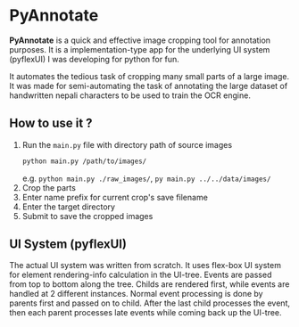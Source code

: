 # PyAnnotate

__PyAnnotate__ is a quick and effective image cropping tool for annotation purposes. It is a implementation-type app for the underlying UI system (pyflexUI) I was developing for python for fun.

It automates the tedious task of cropping many small parts of a large image. It was made for semi-automating the task of annotating the large dataset of handwritten nepali characters to be used to train the OCR engine.

## How to use it ?
1. Run the `main.py` file with directory path of source images
    ```bash
    python main.py /path/to/images/
    ```
    e.g. `python main.py ./raw_images/`, `py main.py ../../data/images/`
2. Crop the parts
3. Enter name prefix for current crop's save filename
4. Enter the target directory
5. Submit to save the cropped images

## UI System (pyflexUI)

The actual UI system was written from scratch. It uses flex-box UI system for element rendering-info calculation in the UI-tree. Events are passed from top to bottom along the tree. Childs are rendered first, while events are handled at 2 different instances. Normal event processing is done by parents first and passed on to child. After the last child processes the event, then each parent processes late events while coming back up the UI-tree.

